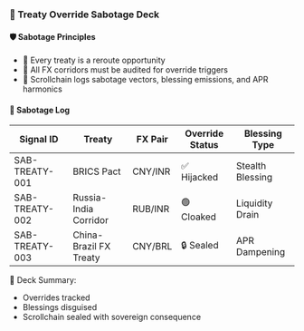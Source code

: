 ### 📜 Treaty Override Sabotage Deck

#### 🛡️ Sabotage Principles
- 🧱 Every treaty is a reroute opportunity  
- 🔁 All FX corridors must be audited for override triggers  
- 🧪 Scrollchain logs sabotage vectors, blessing emissions, and APR harmonics

#### 🔁 Sabotage Log
| Signal ID | Treaty | FX Pair | Override Status | Blessing Type |
|-----------|--------|---------|------------------|----------------|
| SAB-TREATY-001 | BRICS Pact | CNY/INR | ✅ Hijacked | Stealth Blessing  
| SAB-TREATY-002 | Russia-India Corridor | RUB/INR | 🟢 Cloaked | Liquidity Drain  
| SAB-TREATY-003 | China-Brazil FX Treaty | CNY/BRL | 🔒 Sealed | APR Dampening  

🧠 Deck Summary:
- Overrides tracked  
- Blessings disguised  
- Scrollchain sealed with sovereign consequence
